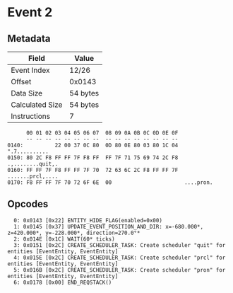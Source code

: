 # Event 2

## Metadata

| Field           | Value    |
|-----------------|----------|
| Event Index     | 12/26    |
| Offset          | 0x0143   |
| Data Size       | 54 bytes |
| Calculated Size | 54 bytes |
| Instructions    | 7        |

```
      00 01 02 03 04 05 06 07  08 09 0A 0B 0C 0D 0E 0F
      -- -- -- -- -- -- -- --  -- -- -- -- -- -- -- --
0140:          22 00 37 0C 80  0D 80 0E 80 03 80 1C 04     ".7..........
0150: 80 2C F8 FF FF 7F F8 FF  FF 7F 71 75 69 74 2C F8  .,........quit,.
0160: FF FF 7F F8 FF FF 7F 70  72 63 6C 2C F8 FF FF 7F  .......prcl,....
0170: F8 FF FF 7F 70 72 6F 6E  00                       ....pron.       
```

## Opcodes

```
  0: 0x0143 [0x22] ENTITY_HIDE_FLAG(enabled=0x00)
  1: 0x0145 [0x37] UPDATE_EVENT_POSITION_AND_DIR: x=-680.000*, z=420.000*, y=-228.000*, direction=270.0°*
  2: 0x014E [0x1C] WAIT(60* ticks)
  3: 0x0151 [0x2C] CREATE_SCHEDULER_TASK: Create scheduler "quit" for entities [EventEntity, EventEntity]
  4: 0x015E [0x2C] CREATE_SCHEDULER_TASK: Create scheduler "prcl" for entities [EventEntity, EventEntity]
  5: 0x016B [0x2C] CREATE_SCHEDULER_TASK: Create scheduler "pron" for entities [EventEntity, EventEntity]
  6: 0x0178 [0x00] END_REQSTACK()
```
